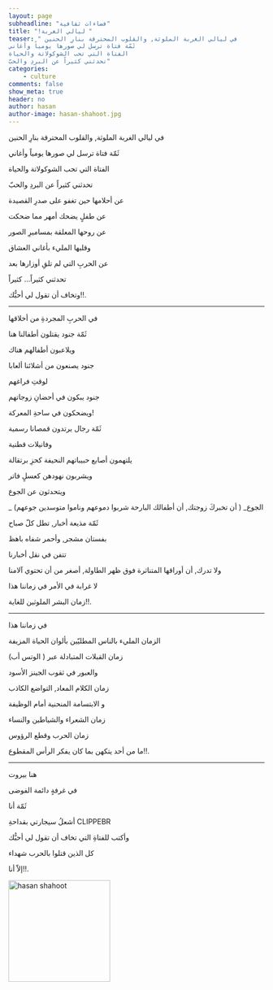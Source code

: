 ```yaml
---
layout: page
subheadline: "فضاءات ثقافية"
title: "!ليالي الغربة "
teaser: " في ليالي الغربة الملوثة, والقلوب المحترقة بنارِ الحنين
ثَمّة فتاة ترسل لي صورها يومياً وأغاني
الفتاة التي تحب الشوكولاتة والحياة
تحدثني كثيراً عن البردِ والحبّ"
categories:
    - culture
comments: false
show_meta: true
header: no
author: hasan
author-image: hasan-shahoot.jpg
---
```

في ليالي الغربة الملوثة, والقلوب المحترقة بنارِ الحنين

ثَمّة فتاة ترسل لي صورها يومياً وأغاني

الفتاة التي تحب الشوكولاتة والحياة

تحدثني كثيراً عن البردِ والحبّ

عن أحلامها حين تغفو على صدرِ القصيدة

عن طفلٍ يضحك أمهر مما ضحكت

عن روحها المعلقة بمساميرِ الصور

وقلبها المليء بأغاني العشاق

عن الحربِ التي لم تلقِ أوزارها بعد

تحدثني كثيراً... كثيراً

وتخاف أن تقول لي أحبُّك!!.

***

في الحربِ المجردةِ من أخلاقها

ثَمّة جنود يقتلون أطفالنا هنا

ويلاعبون أطفالهم هناك

جنود يصنعون من أشلائنا ألعابا

لوقتِ فراغهم

جنود يبكون في أحضانِ زوجاتهم

ويضحكون في ساحةِ المعركة!

ثَمّة رجال يرتدون قمصانا رسمية

وفانيلات قطنية

يلتهمون أصابع حبيباتهم النحيفة كحزِ برتقالة

ويشربون نهودهن كعسلٍ فاتر

ويتحدثون عن الجوع

_ الجوع_ ( أن تخبركَ زوجتك, أن أطفالك البارحة شربوا دموعهم وناموا متوسدين جوعهم)

ثَمّة مذيعة أخبار, تطل كلّ صباح

بفستان مشجر, وأحمر شفاه باهظ

تتفن في نقل أخبارنا

ولا تدرك, أن أوراقها المتناثرة فوق ظهر الطاولة, أصغر من أن تحتوي آلامنا

لا غرابة في الأمر في زماننا هذا

زمان البشر الملوثين للغاية!!.

***

في زماننا هذا

الزمان المليء بالناس المطليّين بألوان الحياة المزيفة

زمان القبلات المتبادلة عبر ( الوتس أب)

والعبور في ثقوب الجينز الأسود

زمان الكلام المعاد, التواضع الكاذب

و الابتسامة المنحنية أمام الوظيفة

زمان الشعراء والشياطين والنساء

زمان الحرب وقطع الرؤوس

ما من أحد يتكهن بما كان يفكر الرأس المقطوع!!.

***

هنا بيروت

في غرفةٍ  دائمة الفوضى

ثَمّة أنا

أشعلُ سيجارتي بقداحةِ CLIPPEBR

وأكتب للفتاةِ التي تخاف أن تقول لي أحبُّك

كل الذين قتلوا بالحرب شهداء

إلاّ أنا!!.

<img src="{{ site.url }}/images/hasan-shahoot.jpg" alt="hasan shahoot" style="width: 200px;"/>
